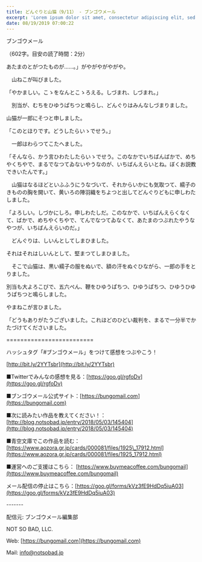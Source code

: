 ```yaml
---
title: どんぐりと山猫（9/11） - ブンゴウメール
excerpt: 'Lorem ipsum dolor sit amet, consectetur adipiscing elit, sed do eiusmod tempor incididunt ut labore et dolore magna aliqua. Praesent elementum facilisis leo vel fringilla est ullamcorper eget. At imperdiet dui accumsan sit amet nulla facilisi morbi tempus.'
date: 08/19/2019 07:00:22
---
```


ブンゴウメール

（602字。目安の読了時間：2分）

あたまのとがつたものが……。」がやがやがやがや。

　山ねこが叫びました。

「やかましい。こゝをなんとこゝろえる。しづまれ、しづまれ。」

　別当が、むちをひゆうぱちつと鳴らし、どんぐりはみんなしづまりました。

山猫が一郎にそつと申しました。

「このとほりです。どうしたらいゝでせう。」

　一郎はわらつてこたへました。

「そんなら、かう言ひわたしたらいゝでせう。このなかでいちばんばかで、めちやくちやで、まるでなつてゐないやうなのが、いちばんえらいとね。ぼくお説教できいたんです。」

　山猫はなるほどといふふうにうなづいて、それからいかにも気取つて、繻子のきものの胸を開いて、黄いろの陣羽織をちよつと出してどんぐりどもに申しわたしました。

「よろしい。しづかにしろ。申しわたしだ。このなかで、いちばんえらくなくて、ばかで、めちやくちやで、てんでなつてゐなくて、あたまのつぶれたやうなやつが、いちばんえらいのだ。」

　どんぐりは、しいんとしてしまひました。

それはそれはしいんとして、堅まつてしまひました。

　そこで山猫は、黒い繻子の服をぬいで、額の汗をぬぐひながら、一郎の手をとりました。

別当も大よろこびで、五六ぺん、鞭をひゆうぱちつ、ひゆうぱちつ、ひゆうひゆうぱちつと鳴らしました。

やまねこが言ひました。

「どうもありがたうございました。これほどのひどい裁判を、まるで一分半でかたづけてくださいました。

\=========================

ハッシュタグ「#ブンゴウメール」をつけて感想をつぶやこう！　

[http://bit.ly/2YYTsbr](http://bit.ly/2YYTsbr)

■Twitterでみんなの感想を見る：[https://goo.gl/rgfoDv](https://goo.gl/rgfoDv)

■ブンゴウメール公式サイト：[https://bungomail.com](https://bungomail.com)

■次に読みたい作品を教えてください！：[http://blog.notsobad.jp/entry/2018/05/03/145404](http://blog.notsobad.jp/entry/2018/05/03/145404)

■青空文庫でこの作品を読む：[https://www.aozora.gr.jp/cards/000081/files/1925\_17912.html](https://www.aozora.gr.jp/cards/000081/files/1925_17912.html)

■運営へのご支援はこちら： [https://www.buymeacoffee.com/bungomail](https://www.buymeacoffee.com/bungomail)

メール配信の停止はこちら：[https://goo.gl/forms/kVz3fE9HdDq5iuA03](https://goo.gl/forms/kVz3fE9HdDq5iuA03)

\-------

配信元: ブンゴウメール編集部

NOT SO BAD, LLC.

Web: [https://bungomail.com](https://bungomail.com)

Mail: info@notsobad.jp